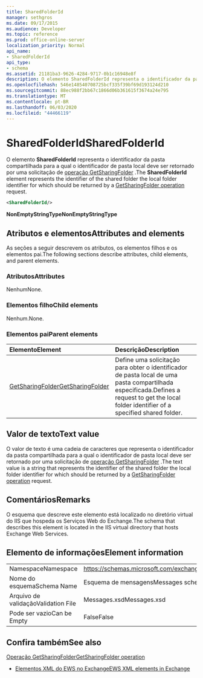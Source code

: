 ```yaml
---
title: SharedFolderId
manager: sethgros
ms.date: 09/17/2015
ms.audience: Developer
ms.topic: reference
ms.prod: office-online-server
localization_priority: Normal
api_name:
- SharedFolderId
api_type:
- schema
ms.assetid: 21181ba3-9626-4284-9717-0b1c16948e8f
description: O elemento SharedFolderId representa o identificador da pasta compartilhada para a qual o identificador de pasta local deve ser retornado por uma solicitação de operação GetSharingFolder.
ms.openlocfilehash: 546e148540708725bcf335f39bf69d193124d210
ms.sourcegitcommit: 88ec988f2bb67c1866d06b361615f3674a24e795
ms.translationtype: MT
ms.contentlocale: pt-BR
ms.lasthandoff: 06/03/2020
ms.locfileid: "44466119"
---
```

# <a name="sharedfolderid"></a><span data-ttu-id="b71d3-103">SharedFolderId</span><span class="sxs-lookup"><span data-stu-id="b71d3-103">SharedFolderId</span></span>

<span data-ttu-id="b71d3-104">O elemento **SharedFolderId** representa o identificador da pasta compartilhada para a qual o identificador de pasta local deve ser retornado por uma solicitação de [operação GetSharingFolder](getsharingfolder-operation.md) .</span><span class="sxs-lookup"><span data-stu-id="b71d3-104">The **SharedFolderId** element represents the identifier of the shared folder the local folder identifier for which should be returned by a [GetSharingFolder operation](getsharingfolder-operation.md) request.</span></span> 
  
```xml
<SharedFolderId/>
```

 <span data-ttu-id="b71d3-105">**NonEmptyStringType**</span><span class="sxs-lookup"><span data-stu-id="b71d3-105">**NonEmptyStringType**</span></span>
## <a name="attributes-and-elements"></a><span data-ttu-id="b71d3-106">Atributos e elementos</span><span class="sxs-lookup"><span data-stu-id="b71d3-106">Attributes and elements</span></span>

<span data-ttu-id="b71d3-107">As seções a seguir descrevem os atributos, os elementos filhos e os elementos pai.</span><span class="sxs-lookup"><span data-stu-id="b71d3-107">The following sections describe attributes, child elements, and parent elements.</span></span>
  
### <a name="attributes"></a><span data-ttu-id="b71d3-108">Atributos</span><span class="sxs-lookup"><span data-stu-id="b71d3-108">Attributes</span></span>

<span data-ttu-id="b71d3-109">Nenhum</span><span class="sxs-lookup"><span data-stu-id="b71d3-109">None.</span></span>
  
### <a name="child-elements"></a><span data-ttu-id="b71d3-110">Elementos filho</span><span class="sxs-lookup"><span data-stu-id="b71d3-110">Child elements</span></span>

<span data-ttu-id="b71d3-111">Nenhum.</span><span class="sxs-lookup"><span data-stu-id="b71d3-111">None.</span></span>
  
### <a name="parent-elements"></a><span data-ttu-id="b71d3-112">Elementos pai</span><span class="sxs-lookup"><span data-stu-id="b71d3-112">Parent elements</span></span>

|<span data-ttu-id="b71d3-113">**Elemento**</span><span class="sxs-lookup"><span data-stu-id="b71d3-113">**Element**</span></span>|<span data-ttu-id="b71d3-114">**Descrição**</span><span class="sxs-lookup"><span data-stu-id="b71d3-114">**Description**</span></span>|
|:-----|:-----|
|[<span data-ttu-id="b71d3-115">GetSharingFolder</span><span class="sxs-lookup"><span data-stu-id="b71d3-115">GetSharingFolder</span></span>](getsharingfolder.md) <br/> |<span data-ttu-id="b71d3-116">Define uma solicitação para obter o identificador de pasta local de uma pasta compartilhada especificada.</span><span class="sxs-lookup"><span data-stu-id="b71d3-116">Defines a request to get the local folder identifier of a specified shared folder.</span></span>  <br/> |
   
## <a name="text-value"></a><span data-ttu-id="b71d3-117">Valor de texto</span><span class="sxs-lookup"><span data-stu-id="b71d3-117">Text value</span></span>

<span data-ttu-id="b71d3-118">O valor de texto é uma cadeia de caracteres que representa o identificador da pasta compartilhada para a qual o identificador de pasta local deve ser retornado por uma solicitação de [operação GetSharingFolder](getsharingfolder-operation.md) .</span><span class="sxs-lookup"><span data-stu-id="b71d3-118">The text value is a string that represents the identifier of the shared folder the local folder identifier for which should be returned by a [GetSharingFolder operation](getsharingfolder-operation.md) request.</span></span> 
  
## <a name="remarks"></a><span data-ttu-id="b71d3-119">Comentários</span><span class="sxs-lookup"><span data-stu-id="b71d3-119">Remarks</span></span>

<span data-ttu-id="b71d3-120">O esquema que descreve este elemento está localizado no diretório virtual do IIS que hospeda os Serviços Web do Exchange.</span><span class="sxs-lookup"><span data-stu-id="b71d3-120">The schema that describes this element is located in the IIS virtual directory that hosts Exchange Web Services.</span></span>
  
## <a name="element-information"></a><span data-ttu-id="b71d3-121">Elemento de informações</span><span class="sxs-lookup"><span data-stu-id="b71d3-121">Element information</span></span>

|||
|:-----|:-----|
|<span data-ttu-id="b71d3-122">Namespace</span><span class="sxs-lookup"><span data-stu-id="b71d3-122">Namespace</span></span>  <br/> |https://schemas.microsoft.com/exchange/services/2006/messages  <br/> |
|<span data-ttu-id="b71d3-123">Nome do esquema</span><span class="sxs-lookup"><span data-stu-id="b71d3-123">Schema Name</span></span>  <br/> |<span data-ttu-id="b71d3-124">Esquema de mensagens</span><span class="sxs-lookup"><span data-stu-id="b71d3-124">Messages schema</span></span>  <br/> |
|<span data-ttu-id="b71d3-125">Arquivo de validação</span><span class="sxs-lookup"><span data-stu-id="b71d3-125">Validation File</span></span>  <br/> |<span data-ttu-id="b71d3-126">Messages.xsd</span><span class="sxs-lookup"><span data-stu-id="b71d3-126">Messages.xsd</span></span>  <br/> |
|<span data-ttu-id="b71d3-127">Pode ser vazio</span><span class="sxs-lookup"><span data-stu-id="b71d3-127">Can be Empty</span></span>  <br/> |<span data-ttu-id="b71d3-128">False</span><span class="sxs-lookup"><span data-stu-id="b71d3-128">False</span></span>  <br/> |
   
## <a name="see-also"></a><span data-ttu-id="b71d3-129">Confira também</span><span class="sxs-lookup"><span data-stu-id="b71d3-129">See also</span></span>



[<span data-ttu-id="b71d3-130">Operação GetSharingFolder</span><span class="sxs-lookup"><span data-stu-id="b71d3-130">GetSharingFolder operation</span></span>](getsharingfolder-operation.md)


- [<span data-ttu-id="b71d3-131">Elementos XML do EWS no Exchange</span><span class="sxs-lookup"><span data-stu-id="b71d3-131">EWS XML elements in Exchange</span></span>](ews-xml-elements-in-exchange.md)

